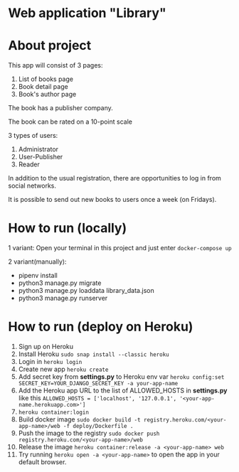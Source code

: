 # Web application "Library"
# About project
This app will consist of 3 pages:
1. List of books page
2. Book detail page
3. Book's author page

The book has a publisher company.

The book can be rated on a 10-point scale

3 types of users:
1. Administrator
2. User-Publisher
3. Reader

In addition to the usual registration,
there are opportunities to log in from social networks.

It is possible to send out new books to users once a week (on Fridays).



# How to run (locally)
1 variant: Open your terminal in this project and  just enter `docker-compose up`

2 variant(manually):
- pipenv install
- python3 manage.py migrate
- python3 manage.py loaddata library_data.json
- python3 manage.py runserver

# How to run (deploy on Heroku)
1. Sign up on Heroku
2. Install Heroku `sudo snap install --classic heroku`
3. Login in `heroku login`
4. Create new app `heroku create`
5. Add secret key from **settings.py** to Heroku env var 
`heroku config:set SECRET_KEY=YOUR_DJANGO_SECRET_KEY -a your-app-name`
6. Add the Heroku app URL to the list of ALLOWED_HOSTS in **settings.py**
like this `ALLOWED_HOSTS = ['localhost', '127.0.0.1', '<your-app-name.herokuapp.com>']`
7. `heroku container:login`
8. Build docker image `sudo docker build -t registry.heroku.com/<your-app-name>/web -f deploy/Dockerfile .`
9. Push the image to the registry `sudo docker push registry.heroku.com/<your-app-name>/web`
10. Release the image `heroku container:release -a <your-app-name> web`
11. Try running `heroku open -a <your-app-name>` to open the app in your default browser.